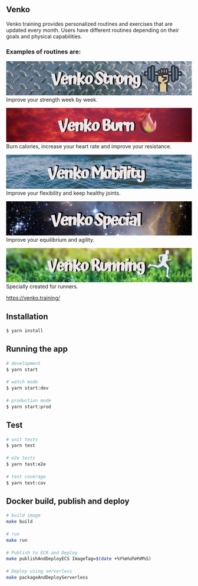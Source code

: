 ## Venko
Venko training provides personalized routines and exercises that are updated every month. 
Users have different routines depending on their goals and physical capabilities.

### Examples of routines are:
![Venko strong](./ng-ui/src/assets/images/venko-strong.jpg)
Improve your strength week by week.

![Venko burn](./ng-ui/src/assets/images/venko-burn.jpg)
Burn calories, increase your heart rate and improve your resistance.

![Venko mobility](./ng-ui/src/assets/images/venko-mobility.jpg)
Improve your flexibility and keep healthy joints.

![Venko mobility](./ng-ui/src/assets/images/venko-special.jpg)
Improve your equilibrium and agility.

![Venko running](./ng-ui/src/assets/images/venko-running.jpg)
Specially created for runners.


https://venko.training/

## Installation

```bash
$ yarn install
```

## Running the app

```bash
# development
$ yarn start

# watch mode
$ yarn start:dev

# production mode
$ yarn start:prod
```

## Test

```bash
# unit tests
$ yarn test

# e2e tests
$ yarn test:e2e

# test coverage
$ yarn test:cov
```

## Docker build, publish and deploy
```bash
# build image
make build

# run
make run

# Publish to ECR and Deploy
make publishAndDeployECS ImageTag=$(date +%Y%m%d%H%M%S)

# Deploy using serverless
make packageAndDeployServerless
```